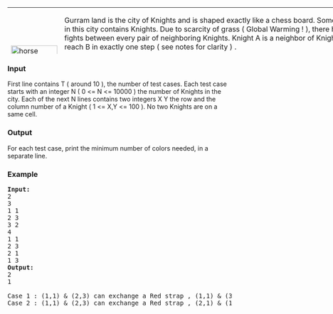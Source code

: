 <table style="width: 834px; height: 105px;" border="0">
<tbody>
<tr>
<td>
<p><img title="horse" src="./23046/file/5xR9CCNs.png" alt="horse" width="104" height="158"></p>
</td>
<td>
<p>Gurram land is the city of Knights and is shaped exactly like a chess  board. Some of the cells in this city contains Knights. Due to scarcity  of grass ( Global Warming ! ), there has been fights between  every pair of neighboring Knights. Knight A is a neighbor of Knight B, if A can reach B in exactly one step ( see  notes for clarity ) .</p>
<p>To spread peace in the Gurram land, the United  Nations has organized a 'Friendship Mela' and wants to distribute  friendship neck straps to the Knights. Each pair of neighboring Knights then exchange Neck Strap of same color and wear it around their neck, to promote friendship :). To make it more colorful, the UN  also wants each Knight to have distinct colored neck straps around  its neck. The UN is ready to produce any number of straps of a particular color,  but can you help them to find out the minimum number of colors to be  used.</p>
<p><strong>Notes:</strong> A Knight in cell (x,y) can move in one step to any of the  cells   (x+2,y+1) , (x+2,y-1) , (x+1,y+2) , (x+1,y-2) , (x-2,y+1) ,  (x-2,y-1) ,   (x-1,y+2) , (x-1,y-2) i.e., the normal rule in standard  chess.</p>
</td>
</tr>
</tbody>
</table>
<h3>Input</h3>
<p>First line contains T ( around 10 ), the number of test cases. Each test case starts with an integer N ( 0 &lt;= N &lt;= 10000 ) the number of Knights in the city. Each of the next N lines contains two integers X Y the row and the column number of a Knight ( 1 &lt;= X,Y &lt;= 100 ). No two Knights are on a same cell.</p>
<h3>Output</h3>
<p>For each test case, print the minimum number of colors needed, in a separate line.</p>
<h3>Example</h3>
<pre><strong>Input:</strong><br>2<br>3<br>1 1<br>2 3<br>3 2<br>4<br>1 1<br>2 3<br>2 1<br>1 3<br><strong>Output:</strong><br>2<br>1<br><br>Case 1 : (1,1) &amp; (2,3) can exchange a Red strap , (1,1) &amp; (3,2) can exchange a Green Strap<br>Case 2 : (1,1) &amp; (2,3) can exchange a Red strap , (2,1) &amp; (1,3) can exchange a Red Strap</pre>